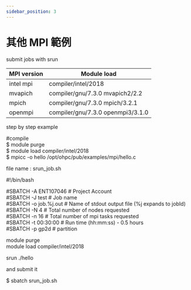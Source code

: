 ```yaml
---
sidebar_position: 3
---
```


# 其他 MPI 範例


submit jobs with srun

| MPI version| Module load| 
| -------- | -------- | 
| intel mpi| compiler/intel/2018| 
| mvapich| compiler/gnu/7.3.0 mvapich2/2.2| 
| mpich  | compiler/gnu/7.3.0 mpich/3.2.1| 
| openmpi| compiler/gnu/7.3.0 openmpi3/3.1.0| 
    
step by step example

<div style={{'background-color':'black', 'color':'white', 'padding':'20px'}}>

#compile<br/>
$ module purge<br/>
$ module load compiler/intel/2018<br/>
$ mpicc -o hello /opt/ohpc/pub/examples/mpi/hello.c<br/>

</div>


file name : srun_job.sh
    
<div style={{'background-color':'black', 'color':'white', 'padding':'20px'}}>

#!/bin/bash

#SBATCH -A ENT107046        # Project Account<br/>
#SBATCH -J test             # Job name<br/>
#SBATCH -o job.%j.out       # Name of stdout output file (%j expands to jobId)<br/>
#SBATCH -N 4                # Total number of nodes requested<br/>
#SBATCH -n 16               # Total number of mpi tasks requested<br/>
#SBATCH -t 00:30:00         # Run time (hh:mm:ss) - 0.5 hours<br/>
#SBATCH -p gp2d             # partition<br/>

module purge<br/>
module load compiler/intel/2018<br/>

srun  ./hello<br/>

</div>

and submit it

<div style={{'background-color':'black', 'color':'white', 'padding':'20px'}}>

$ sbatch srun_job.sh

</div>